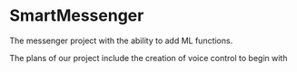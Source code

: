# SmartMessenger

The messenger project with the ability to add ML functions. 

The plans of our project include the creation of voice control to begin with

